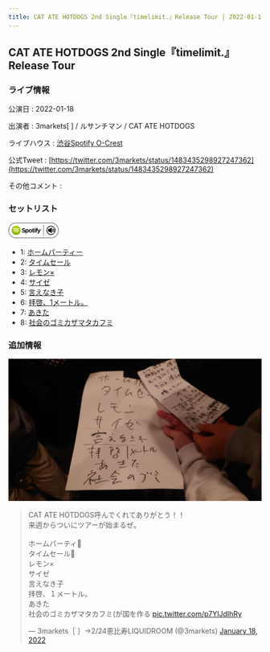 ```yaml
---
title: CAT ATE HOTDOGS 2nd Single『timelimit.』Release Tour | 2022-01-18
---
```

## CAT ATE HOTDOGS 2nd Single『timelimit.』Release Tour

### ライブ情報

公演日
:    2022-01-18

出演者
:    3markets[ ] / ルサンチマン / CAT ATE HOTDOGS

ライブハウス
:    [渋谷Spotify O-Crest](livehouse008.html)

公式Tweet
:    [https://twitter.com/3markets/status/1483435298927247362](https://twitter.com/3markets/status/1483435298927247362)

その他コメント
:    

### セットリスト


[![play with spotify](images/spotify-icon.png)](https://open.spotify.com/playlist/5uL6qLxIjo9xRDf5uCW0iC)



*  1: [ホームパーティー](song011.html)
*  2: [タイムセール](song007.html)
*  3: [レモン×](song003.html)
*  4: [サイゼ](song004.html)
*  5: [言えなき子](song027.html)
*  6: [拝啓、1メートル。](song010.html)
*  7: [あきた](song019.html)
*  8: [社会のゴミカザマタカフミ](song002.html)


### 追加情報


[![セトリ画像](images/005.jpg)](images/005.jpg)


<blockquote class="twitter-tweet"><p lang="ja" dir="ltr">CAT ATE HOTDOGS呼んでくれてありがとう！！<br>来週からついにツアーが始まるぜ。<br><br>ホームパーティ🎥<br>タイムセール🎥<br>レモン×<br>サイゼ<br>言えなき子<br>拝啓、１メートル。<br>あきた<br>社会のゴミカザマタカフミ(が国を作る <a href="https://t.co/p7YlJdIhRy">pic.twitter.com/p7YlJdIhRy</a></p>&mdash; 3markets［ ］→2/24恵比寿LIQUIDROOM (@3markets) <a href="https://twitter.com/3markets/status/1483435298927247362?ref_src=twsrc%5Etfw">January 18, 2022</a></blockquote>
<script async src="https://platform.twitter.com/widgets.js" charset="utf-8"></script>


